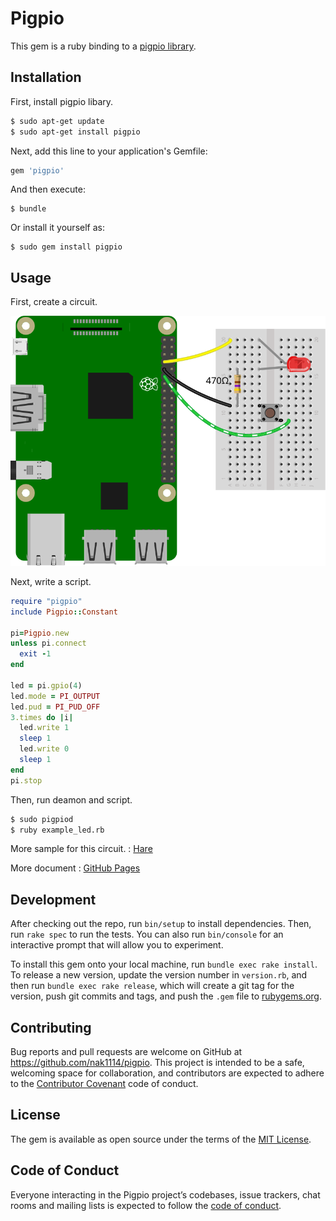 # Pigpio

This gem is a ruby binding to a [pigpio library](http://abyz.me.uk/rpi/pigpio/).

## Installation

First, install pigpio libary.

```sh
$ sudo apt-get update
$ sudo apt-get install pigpio
```

Next, add this line to your application's Gemfile:

```ruby
gem 'pigpio'
```

And then execute:

    $ bundle

Or install it yourself as:

    $ sudo gem install pigpio

## Usage

First, create a circuit.

![board](./example/simple/board.svg)

Next, write a script.

```ruby
require "pigpio"
include Pigpio::Constant

pi=Pigpio.new
unless pi.connect
  exit -1
end

led = pi.gpio(4)
led.mode = PI_OUTPUT
led.pud = PI_PUD_OFF
3.times do |i|
  led.write 1
  sleep 1
  led.write 0
  sleep 1
end
pi.stop
```

Then, run deamon and script.

```sh
$ sudo pigpiod
$ ruby example_led.rb
```

More sample for this circuit. : [Hare](./example/simple/readme.md)

More document : [GitHub Pages](https://nak1114.github.io/ruby-extension-pigpio/)

## Development

After checking out the repo, run `bin/setup` to install dependencies. Then, run `rake spec` to run the tests. You can also run `bin/console` for an interactive prompt that will allow you to experiment.

To install this gem onto your local machine, run `bundle exec rake install`. To release a new version, update the version number in `version.rb`, and then run `bundle exec rake release`, which will create a git tag for the version, push git commits and tags, and push the `.gem` file to [rubygems.org](https://rubygems.org).

## Contributing

Bug reports and pull requests are welcome on GitHub at https://github.com/nak1114/pigpio. This project is intended to be a safe, welcoming space for collaboration, and contributors are expected to adhere to the [Contributor Covenant](http://contributor-covenant.org) code of conduct.

## License

The gem is available as open source under the terms of the [MIT License](https://opensource.org/licenses/MIT).

## Code of Conduct

Everyone interacting in the Pigpio project’s codebases, issue trackers, chat rooms and mailing lists is expected to follow the [code of conduct](https://github.com/nak1114/pigpio/blob/master/CODE_OF_CONDUCT.md).
